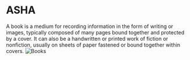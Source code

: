 # ASHA
A book is a medium for recording information in the form of writing or images, typically composed of many pages bound together and protected by a cover. It can also be a handwritten or printed work of fiction or nonfiction, usually on sheets of paper fastened or bound together within covers.
![Books](Book.jpg)
